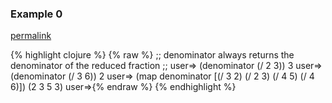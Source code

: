 ### Example 0
[permalink](#example-0)

{% highlight clojure %}
{% raw %}
;; denominator always returns the denominator of the reduced fraction
;;
user=> (denominator (/ 2 3))
3
user=> (denominator (/ 3 6))
2
user=> (map denominator [(/ 3 2) (/ 2 3) (/ 4 5) (/ 4 6)])
(2 3 5 3)
user=>{% endraw %}
{% endhighlight %}


